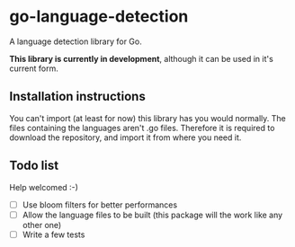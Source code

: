 go-language-detection
=====================

A language detection library for Go.

**This library is currently in development**, although it can be used in it's current form.

## Installation instructions
You can't import (at least for now) this library has you would normally. The files containing the languages aren't .go files. Therefore it is required to download the repository, and import it from where you need it.

## Todo list

Help welcomed :-)

- [ ] Use bloom filters for better performances
- [ ] Allow the language files to be built (this package will the work like any other one)
- [ ] Write a few tests
